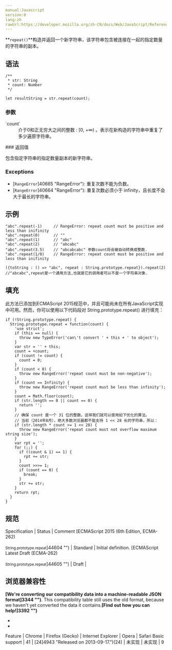 ```yaml
---
manual:Javascript
version:0
lang:zh
rawUrl:https://developer.mozilla.org/zh-CN/docs/Web/JavaScript/Reference/Global_Objects/String/repeat
---
```






**`repeat()`**构造并返回一个新字符串，该字符串包含被连接在一起的指定数量的字符串的副本。


## 语法<a name="Syntax"></a>

```
/** 
 * str: String
 * count: Number
 */

let resultString = str.repeat(count);
```

### 参数<a name="Parameters"></a>
<dl><dt id=''>`count`</dt><dd>介于0和正无穷大之间的整数 : [0, +∞) 。表示在新构造的字符串中重复了多少遍原字符串。</dd></dl>
### 返回值<a name="返回值"></a>


包含指定字符串的指定数量副本的新字符串。


### Exceptions<a name="Exceptions"></a>

* [`RangeError`]40665 "RangeError"): 重复次数不能为负数。
* [`RangeError`]40664 "RangeError"): 重复次数必须小于 infinity，且长度不会大于最长的字符串。

## 示例<a name="Examples"></a>

```
"abc".repeat(-1)     // RangeError: repeat count must be positive and less than inifinity
"abc".repeat(0)      // ""
"abc".repeat(1)      // "abc"
"abc".repeat(2)      // "abcabc"
"abc".repeat(3.5)    // "abcabcabc" 参数count将会被自动转换成整数.
"abc".repeat(1/0)    // RangeError: repeat count must be positive and less than inifinity

({toString : () => "abc", repeat : String.prototype.repeat}).repeat(2)   
//"abcabc",repeat是一个通用方法,也就是它的调用者可以不是一个字符串对象.
```

## 填充<a name="填充"></a>


此方法已添加到ECMAScript 2015规范中，并且可能尚未在所有JavaScript实现中可用。然而，你可以使用以下代码段对 String.prototype.repeat() 进行填充：


```
if (!String.prototype.repeat) {
  String.prototype.repeat = function(count) {
    'use strict';
    if (this == null) {
      throw new TypeError('can\'t convert ' + this + ' to object');
    }
    var str = '' + this;
    count = +count;
    if (count != count) {
      count = 0;
    }
    if (count < 0) {
      throw new RangeError('repeat count must be non-negative');
    }
    if (count == Infinity) {
      throw new RangeError('repeat count must be less than infinity');
    }
    count = Math.floor(count);
    if (str.length == 0 || count == 0) {
      return '';
    }
    // 确保 count 是一个 31 位的整数。这样我们就可以使用如下优化的算法。
    // 当前（2014年8月），绝大多数浏览器都不能支持 1 << 28 长的字符串，所以：
    if (str.length * count >= 1 << 28) {
      throw new RangeError('repeat count must not overflow maximum string size');
    }
    var rpt = '';
    for (;;) {
      if ((count & 1) == 1) {
        rpt += str;
      }
      count >>>= 1;
      if (count == 0) {
        break;
      }
      str += str;
    }
    return rpt;
  }
}
```

## 规范<a name="规范"></a>

Specification | Status | Comment 
[ECMAScript 2015 (6th Edition, ECMA-262)<br></br><small>String.prototype.repeat</small>]44604 "") | Standard | Initial definition. 
[ECMAScript Latest Draft (ECMA-262)<br></br><small>String.prototype.repeat</small>]44605 "") | Draft |  


## <a name="Browser_compatibility"></a>

## 浏览器兼容性<a name="Browser_compatibility"></a>


**[We&#39;re converting our compatibility data into a machine-readable JSON format]3344 "")**. This compatibility table still uses the old format, because we haven&#39;t yet converted the data it contains.**[Find out how you can help!]3392 "")**


* 
* 

Feature | Chrome | Firefox (Gecko) | Internet Explorer | Opera | Safari 
Basic support | 41 | [24]4943 "Released on 2013-09-17.")(24) | 未实现 | 未实现 | 9 












